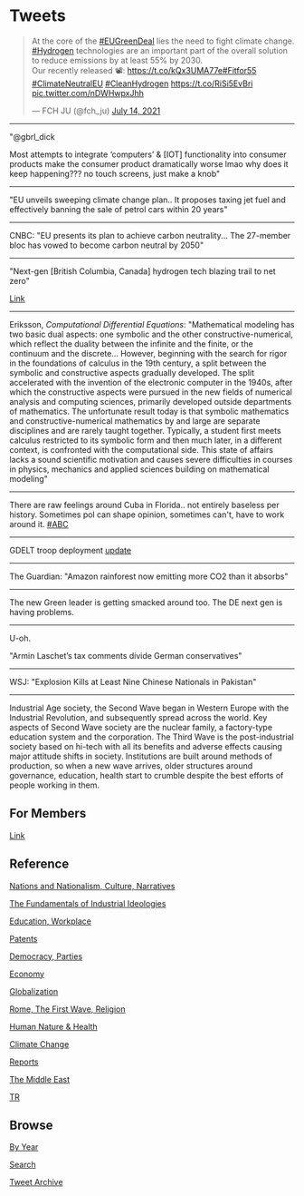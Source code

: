 # Tweets


<blockquote class="twitter-tweet"><p lang="en" dir="ltr">At the core of the <a href="https://twitter.com/hashtag/EUGreenDeal?src=hash&amp;ref_src=twsrc%5Etfw">#EUGreenDeal</a> lies the need to fight climate change. <a href="https://twitter.com/hashtag/Hydrogen?src=hash&amp;ref_src=twsrc%5Etfw">#Hydrogen</a> technologies are an important part of the overall solution to reduce emissions by at least 55% by 2030.<br>Our recently released 📽️: <a href="https://t.co/kQx3UMA77e">https://t.co/kQx3UMA77e</a><a href="https://twitter.com/hashtag/Fitfor55?src=hash&amp;ref_src=twsrc%5Etfw">#Fitfor55</a> <a href="https://twitter.com/hashtag/ClimateNeutralEU?src=hash&amp;ref_src=twsrc%5Etfw">#ClimateNeutralEU</a> <a href="https://twitter.com/hashtag/CleanHydrogen?src=hash&amp;ref_src=twsrc%5Etfw">#CleanHydrogen</a> <a href="https://t.co/RiSi5EvBri">https://t.co/RiSi5EvBri</a> <a href="https://t.co/nDWHwpxJhh">pic.twitter.com/nDWHwpxJhh</a></p>&mdash; FCH JU (@fch_ju) <a href="https://twitter.com/fch_ju/status/1415296072583467008?ref_src=twsrc%5Etfw">July 14, 2021</a></blockquote> <script async src="https://platform.twitter.com/widgets.js" charset="utf-8"></script>

---

"@gbrl_dick

Most attempts to integrate ‘computers’ & [IOT] functionality into
consumer products make the consumer product dramatically worse lmao
why does it keep happening??? no touch screens, just make a knob"

---

"EU unveils sweeping climate change plan.. It proposes taxing jet fuel
and effectively banning the sale of petrol cars within 20 years"

---

CNBC: "EU presents its plan to achieve carbon neutrality... The
27-member bloc has vowed to become carbon neutral by 2050"

---

"Next-gen [British Columbia, Canada] hydrogen tech blazing trail to net zero"

[Link](https://www.vantechjournal.com/p/bc-hydrogen-tech-net-zero)

---

Eriksson, *Computational Differential Equations*: "Mathematical
modeling has two basic dual aspects: one symbolic and the other
constructive-numerical, which reflect the duality between the infinite
and the finite, or the continuum and the discrete... However,
beginning with the search for rigor in the foundations of calculus in
the 19th century, a split between the symbolic and constructive
aspects gradually developed. The split accelerated with the invention
of the electronic computer in the 1940s, after which the constructive
aspects were pursued in the new fields of numerical analysis and
computing sciences, primarily developed outside departments of
mathematics. The unfortunate result today is that symbolic mathematics
and constructive-numerical mathematics by and large are separate
disciplines and are rarely taught together. Typically, a student first
meets calculus restricted to its symbolic form and then much later, in
a different context, is confronted with the computational side. This
state of affairs lacks a sound scientific motivation and causes severe
difficulties in courses in physics, mechanics and applied sciences
building on mathematical modeling"

---

There are raw feelings around Cuba in Florida.. not entirely baseless per
history. Sometimes pol can shape opinion, sometimes can't, have to
work around it. [#ABC](https://thumbs.gfycat.com/AncientAllBasenji-size_restricted.gif)

---

GDELT troop deployment [update](2019/05/confstats.md#gdtroop)

---

The Guardian: "Amazon rainforest now emitting more CO2 than it absorbs"

---

The new Green leader is getting smacked around too. The DE next gen is
having problems.

---

U-oh. 

"Armin Laschet’s tax comments divide German conservatives"

---

WSJ: "Explosion Kills at Least Nine Chinese Nationals in Pakistan"

---

Industrial Age society, the Second Wave began in Western Europe with
the Industrial Revolution, and subsequently spread across the
world. Key aspects of Second Wave society are the nuclear family, a
factory-type education system and the corporation. The Third Wave is
the post-industrial society based on hi-tech with all its benefits and
adverse effects causing major attitude shifts in society. Institutions
are built around methods of production, so when a new wave arrives,
older structures around governance, education, health start to crumble
despite the best efforts of people working in them.

## For Members

[Link](https://thirdwave-members.herokuapp.com)

## Reference

[Nations and Nationalism, Culture, Narratives](/2013/02/nations-and-nationalism.md)

[The Fundamentals of Industrial Ideologies](/2011/04/fundamentals-of-industrial-ideologies.md)

[Education, Workplace](2017/09/education-workplace.md)

[Patents](/2018/09/patents.md)

[Democracy, Parties](/2016/11/democracy.md)

[Economy](/2018/05/economy.md)

[Globalization](/2018/09/globalization.md)

[Rome, The First Wave, Religion](/2017/12/rome.md)

[Human Nature & Health](/2020/07/human-nature.md)

[Climate Change](/2018/12/climate.md)

[Reports](/2019/05/reports.md)

[The Middle East](/2019/07/middleeast.md)

[TR](../tr)

## Browse

[By Year](years.md)

[Search](search.html)

[Tweet Archive](/tweets/README.md)

